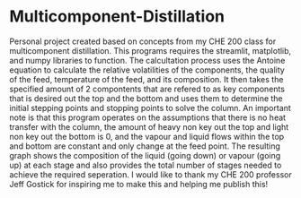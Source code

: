 # Multicomponent-Distillation
Personal project created based on concepts from my CHE 200 class for multicomponent distillation. This programs requires the streamlit, matplotlib, and numpy libraries to function.
The calcultation process uses the Antoine equation to calculate the relative volatilities of the components, the quality of the feed, temperature of the feed, and its composition. It then takes the specified amount of 2 compontents that are refered to as key components that is desired out the top and the bottom and uses them to determine the initial stepping points and stopping points to solve the column. An important note is that this program operates on the assumptions that there is no heat transfer with the column, the amount of heavy non key out the top and light non key out the bottom is 0, and the vapour and liquid flows within the top and bottom are constant and only change at the feed point. The resulting graph shows the composition of the liquid (going down) or vapour (going up) at each stage and also provides the total number of stages needed to achieve the required seperation.
I would like to thank my CHE 200 professor Jeff Gostick for inspiring me to make this and helping me publish this!
